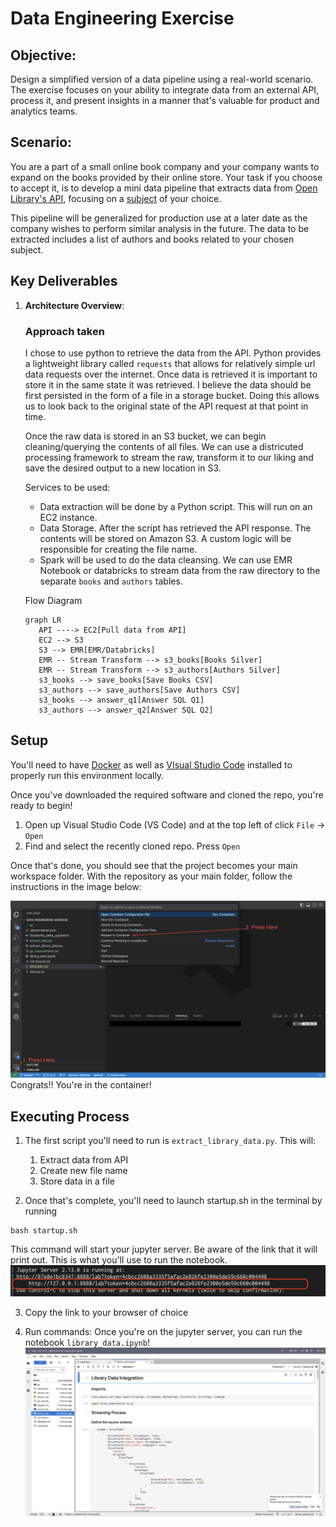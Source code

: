 # Data Engineering Exercise

## Objective:
Design a simplified version of a data pipeline using a real-world scenario. The exercise focuses on your ability to integrate data from an external API, process it, and present insights in a manner that's valuable for product and analytics teams.

## Scenario:
 You are a part of a small online book company and your company wants to expand on the books provided by their online store. Your task if you choose to accept it, is to develop a mini data pipeline that extracts data from [Open Library's API](https://openlibrary.org/developers/api), focusing on a [subject](https://openlibrary.org/dev/docs/api/subjects) of your choice.

This pipeline will be generalized for production use at a later date as the company wishes to perform similar analysis in the future. The data to be extracted includes a list of authors and books related to your chosen subject.

## Key Deliverables
1. **Architecture Overview**:

   ### Approach taken
   I chose to use python to retrieve the data from the API. Python provides a lightweight library called `requests` that allows for relatively simple url data requests over the internet. Once data is retrieved it is important to store it in the same state it was retrieved. I believe the data should be first persisted in the form of a file in a storage bucket. Doing this allows us to look back to the original state of the API request at that point in time.

   Once the raw data is stored in an S3 bucket, we can begin cleaning/querying the contents of all files. We can use a districuted processing framework to stream the raw, transform it to our liking and save the desired  output to a new location in S3.

   Services to be used:
      - Data extraction will be done by a Python script. This will run on an EC2 instance.
      - Data Storage. After the script has retrieved the API response. The contents will be stored on Amazon S3. A custom logic will be responsible for creating the file name.
      - Spark will be used to do the data cleansing. We can use EMR Notebook or databricks to stream data from the raw directory to the separate `books` and `authors` tables.

   Flow Diagram
   ```mermaid
   graph LR
      API ----> EC2[Pull data from API]
      EC2 --> S3
      S3 --> EMR[EMR/Databricks]
      EMR -- Stream Transform --> s3_books[Books Silver]
      EMR -- Stream Transform --> s3_authors[Authors Silver]
      s3_books --> save_books[Save Books CSV]
      s3_authors --> save_authors[Save Authors CSV]
      s3_books --> answer_q1[Answer SQL Q1]
      s3_authors --> answer_q2[Answer SQL Q2]
   ```


Setup
---
You'll need to have [Docker](https://www.docker.com/products/docker-desktop/) as well as [VIsual Studio Code](https://code.visualstudio.com/download) installed to properly run this environment locally.

Once you've downloaded the required software and cloned the repo, you're ready to begin!
   
   1. Open up Visual Studio Code (VS Code) and at the top left of click `File` -> `Open`
   2. Find and select the recently cloned repo. Press `Open`

   Once that's done, you should see that the project becomes your main workspace folder. With the repository as your main folder, follow the instructions in the image below:

   ![alt text](launch_dev_container.png)
   Congrats!! You're in the container!


Executing Process
---
1. The first script you'll need to run is `extract_library_data.py`. This will:
   1. Extract data from API
   2. Create new file name
   3. Store data in a file

2. Once that's complete, you'll need to launch startup.sh in the terminal by running
```
bash startup.sh
```
This command will start your jupyter server. Be aware of the link that it will print out. This is what you'll use to run the notebook.
![jupyter llink](jupyter_link.png)

3. Copy the link to your browser of choice

4. Run commands:
   Once you're on the jupyter server, you can run the notebook `library_data.ipynb`!
   ![notebook preview](notebook_preview.png)